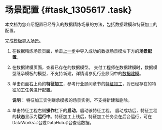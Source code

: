 # 场景配置 {#task_1305617 .task}

本文档为您介绍配置已经导入的数据精炼场景的方法，包括数据建模和特征加工的配置。

完成[模板导入场景](cn.zh-CN/快速开始-AI交付工程师/数据工厂/导入并配置数据精炼场景/模板导入场景.md#)。

1.  在数据精炼场景页面，单击[上一步](cn.zh-CN/快速开始-AI交付工程师/数据工厂/导入并配置数据精炼场景/模板导入场景.md#)中导入成功的数据场景模块下方的**场景配置**。
2.  在数据建模页面，查看已存在的数据模型。 交付工程师在数据建模时，数据模型继承模板的模型，不支持新建，详情请参见行业顾问中的[数据建模](../../../../cn.zh-CN/快速开始-行业顾问/数据工厂/配置数据精炼场景/数据建模.md#)。
3.  单击页面右上角的**特征加工**，参考行业顾问章节的[特征加工](../../../../cn.zh-CN/快速开始-行业顾问/数据工厂/配置数据精炼场景/特征加工.md#)，对已经存在的特征加工任务进行配置。 

    **说明：** 特征加工实例继承模板的场景实例，不支持新建和删除。

4.  单击特征工程右侧**操作**栏下的**启动**，启动该特征工程。 启动成功后，特征工程的**状态**显示为**运行中**。特征加工上线后，特征加工任务会在后台运行，可在DataWorks平台或DataHub平台查验数据。

